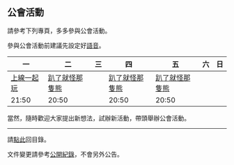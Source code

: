 ## 公會活動

請參考下列專頁，多多參與公會活動。

參與公會活動前建議先設定好[語音](https://badbadweather.github.io/voicechat.html)。

| 一 | 二 | 三 | 四 | 五 | 六 | 日 |
| --- | --- | --- | --- | --- | --- | --- |
| [上線一起玩](https://badbadweather.github.io/mon.html) | [趴了就怪那隻熊](https://badbadweather.github.io/raid.html) | | [趴了就怪那隻熊](https://badbadweather.github.io/raid.html) | [趴了就怪那隻熊](https://badbadweather.github.io/raid.html) | | |
| 21:50 | 20:50 | | 20:50 | 20:50 | | |

當然，隨時歡迎大家提出新想法，試辦新活動，帶頭舉辦公會活動。

--- 

請[點此](https://badbadweather.github.io/)回目錄。

文件變更請參考[公開紀錄](https://github.com/badbadweather/badbadweather.github.io/commits/master/activities.md)，不會另外公告。
